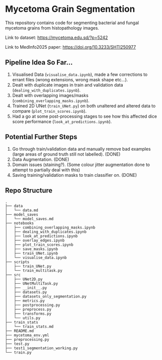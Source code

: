 # Mycetoma Grain Segmentation

This repository contains code for segmenting bacterial and fungal mycetoma grains from histopathology images.

Link to dataset:
https://mycetoma.edu.sd/?p=5242

Link to MedInfo2025 paper: https://doi.org/10.3233/SHTI250977

## Pipeline Idea So Far...

1. Visualised Data (`visualise_data.ipynb`), made a few corrections to errant files (wrong extensions, wrong mask shape etc...).
2. Dealt with duplicate images in train and validation data (`dealing_with_duplicates.ipynb`).
3. Dealt with overlapping images/masks (`combining_overlapping_masks.ipynb`).
4. Trained 2D UNet (`train_UNet.py`) on both unaltered and altered data to compare (`plot_train_scores.ipynb`).
5. Had a go at some post-processing stages to see how this affected dice score performance (`look_at_predictions.ipynb`).

## Potential Further Steps

1. Go through train/validation data and manually remove bad examples (large areas of ground truth still not labelled). (DONE)
2. Data Augmentation. (DONE)
3. Domain issues (staining?). (Some colour jitter augmentation done to attempt to partially deal with this)
4. Saving training/validation masks to train classifier on. (DONE)

## Repo Structure

```
.
├── data
│   └── data.md
├── model_saves
│   └── model_saves.md
├── notebooks
│   ├── combining_overlapping_masks.ipynb
│   ├── dealing_with_duplicates.ipynb
│   ├── look_at_predictions.ipynb
│   ├── overlay_edges.ipynb
│   ├── plot_train_scores.ipynb
│   ├── save_masks.ipynb
│   ├── train_UNet.ipynb
│   └── visualise_data.ipynb
├── scripts
│   ├── train_UNet.py
│   └── train_multitask.py
├── src
│   ├── UNet2D.py
│   ├── UNetMultiTask.py
│   ├── __init__.py
│   ├── datasets.py
│   ├── datasets_only_segmentation.py
│   ├── metrics.py
│   ├── postprocessing.py
│   ├── preprocess.py
│   ├── transforms.py
│   └── utils.py
├── train_stats
│   └── train_stats.md
├── README.md
├── mycetoma_env.yml
├── preprocessing.py
├── test.py
├── test1_segmentation_working.py
└── train.py
```
